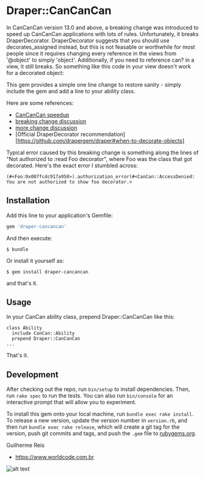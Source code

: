 # Draper::CanCanCan

In CanCanCan version 13.0 and above, a breaking change was introduced to speed up CanCanCan applications with lots
of rules. Unfortunately, it breaks DraperDecorator. DraperDecorator suggests that you should use decorates_assigned instead, but this is not feasable or worthwhile for most people since it requires changing every reference in the views from '@object' to simply 'object'. Additionally, if you need to reference can? in a view, it still breaks. So something like this code in your view doesn't work for a decorated object:

This gem provides a simple one line change to restore sanity - simply include the gem and add a line to your ability class.

Here are some references:
* [CanCanCan speedup](https://github.com/CanCanCommunity/cancancan/pull/178)
* [breaking change discussion](https://github.com/CanCanCommunity/cancancan/pull/257)
* [more change discussion](https://github.com/CanCanCommunity/cancancan/issues/255)
* [Official DraperDecorator recommendation][https://github.com/drapergem/draper#when-to-decorate-objects]

Typical error caused by this breaking change is something along the lines of "Not authorized to :read Foo decorator", where Foo was the class that got decorated. Here's the exact error I stumbled across:

    (#<Foo:0x007fcdc917a950>).authorization_error(#<CanCan::AccessDenied: You are not authorized to show foo decorator.>


## Installation

Add this line to your application's Gemfile:

```ruby
gem 'draper-cancancan'
```

And then execute:

    $ bundle

Or install it yourself as:

    $ gem install draper-cancancan



and that's it.

## Usage

In your CanCan ability class, prepend Draper::CanCanCan like this:

```
class Ability
  include CanCan::Ability
  prepend Draper::CanCanCan
...
```

That's it.

## Development

After checking out the repo, run `bin/setup` to install dependencies. Then, run `rake spec` to run the tests. You can also run `bin/console` for an interactive prompt that will allow you to experiment.

To install this gem onto your local machine, run `bundle exec rake install`. To release a new version, update the version number in `version.rb`, and then run `bundle exec rake release`, which will create a git tag for the version, push git commits and tags, and push the `.gem` file to [rubygems.org](https://rubygems.org).

Guilherme Reis

* https://www.worldcode.com.br

![alt text](https://res.cloudinary.com/dgxdamqhe/image/upload/v1545168182/logo_wc_png_irc4l2.png)
